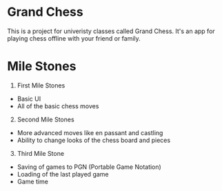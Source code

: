 # Grand Chess

This is a project for univeristy classes called Grand Chess. It's an app for playing chess offline with your friend or family.

# Mile Stones

1. First Mile Stones

 - Basic UI
 - All of the basic chess moves

2. Second Mile Stones

 - More advanced moves like en passant and castling
 - Ability to change looks of the chess board and pieces

3. Third Mile Stone

 - Saving of games to PGN (Portable Game Notation)
 - Loading of the last played game
 - Game time

